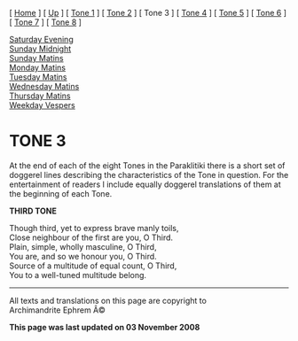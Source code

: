 \[ [Home](index.md) \] \[ [Up](oktoich.md) \] \[ [Tone 1](tone1.md) \]
\[ [Tone 2](tone2.md) \] \[ Tone 3 \] \[ [Tone 4](tone4.md) \]
\[ [Tone 5](tone5.md) \] \[ [Tone 6](tone6.md) \]
\[ [Tone 7](tone7.md) \] \[ [Tone 8](tone8.md) \]

[Saturday Evening](sat3ec.md)\
[Sunday Midnight](sun3nc.md)\
[Sunday Matins](sun3mc.md)\
[Monday Matins](monday_matins2.md)\
[Tuesday Matins](tuesday_matins2.md)\
[Wednesday Matins](wed03mc.md)\
[Thursday Matins](thursday_matins3.md)\
[Weekday Vespers](weekday_vespers2.md)

TONE 3
======

At the end of each of the eight Tones in the Paraklitiki there is a
short set of doggerel lines describing the characteristics of the Tone
in question. For the entertainment of readers I include equally doggerel
translations of them at the beginning of each Tone.

**THIRD TONE**

Though third, yet to express brave manly toils,\
Close neighbour of the first are you, O Third.\
Plain, simple, wholly masculine, O Third,\
You are, and so we honour you, O Third.\
Source of a multitude of equal count, O Third,\
You to a well-tuned multitude belong.

------------------------------------------------------------------------

All texts and translations on this page are copyright to\
Archimandrite Ephrem Â©

**This page was last updated on 03 November 2008**
